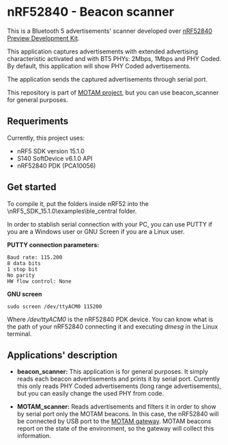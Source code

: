 # nRF52840 - Beacon scanner #

This is a Bluetooth 5 advertisements' scanner developed over [nRF52840 Preview Development Kit](https://www.nordicsemi.com/eng/Products/nRF52840-DK).

This application captures advertisements with extended advertising characteristic activated and with BT5 PHYs: 2Mbps, 1Mbps and PHY Coded. By default, this application will show PHY Coded advertisements.

The application sends the captured advertisements through serial port.

This repository is part of [MOTAM project](https://www.nics.uma.es/projects/motam), but you can use beacon_scanner for general purposes.

## Requeriments

Currently, this project uses:
-   nRF5 SDK version 15.1.0
-   S140 SoftDevice v6.1.0 API
-   nRF52840 PDK (PCA10056)

## Get started

To compile it, put the folders inside nRF52 into the \nRF5_SDK_15.1.0\examples\ble_central folder.

In order to stablish serial connection with your PC, you can use PUTTY if you are a Windows user or GNU Screen if you are a Linux user.

**PUTTY connection parameters:**

    Baud rate: 115.200
    8 data bits
    1 stop bit
    No parity
    HW flow control: None

**GNU screen**

    sudo screen /dev/ttyACM0 115200
    
Where */dev/ttyACM0* is the nRF52840 PDK device. You can know what is the path of your nRF52840 connecting it and executing *dmesg* in the Linux terminal.

## Applications' description

- **beacon_scanner:** This application is for general purposes. It simply reads each beacon advertisements and prints it by serial port. Currently this only reads PHY Coded advertisements (long range advertisements), but you can easily change the used PHY from code.

- **MOTAM_scanner:** Reads advertisements and filters it in order to show by serial port only the MOTAM beacons. In this case, the nRF52840 will be connected by USB port to the [MOTAM gateway](https://github.com/nicslabdev/MOTAM-Gateway). MOTAM beacons report on the state of the environment, so the gateway will collect this information.

